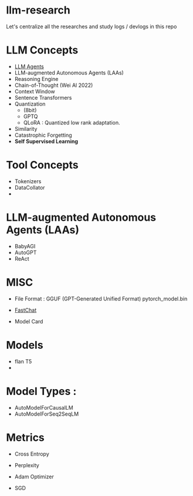 # llm-research

Let's centralize all the researches and study logs / devlogs in this repo

# LLM Concepts

- [LLM Agents](https://www.ionio.ai/blog/what-is-llm-agent-ultimate-guide-to-llm-agent-with-technical-breakdown#:~:text=An%20LLM%20agent%20is%20an,display%20a%20degree%20of%20autonomy.)
- LLM-augmented Autonomous Agents (LAAs)
- Reasoning Engine
- Chain-of-Thought (Wei Al 2022)
- Context Window
- Sentence Transformers
- Quantization
  - (8bit)
  - GPTQ
  - QLoRA : Quantized low rank adaptation.
- Similarity
- Catastrophic Forgetting
- **Self Supervised Learning**

# Tool Concepts
- Tokenizers
- DataCollator
- 
# LLM-augmented Autonomous Agents (LAAs)
- BabyAGI
- AutoGPT
- ReAct

# MISC
- File Format :
  GGUF (GPT-Generated Unified Format)
  pytorch_model.bin

- [FastChat](https://github.com/lm-sys/FastChat)
- Model Card

# Models
- flan T5
- 

# Model Types : 
- AutoModelForCausalLM
- AutoModelForSeq2SeqLM

# Metrics
- Cross Entropy
- Perplexity
  
- Adam Optimizer
- SGD

